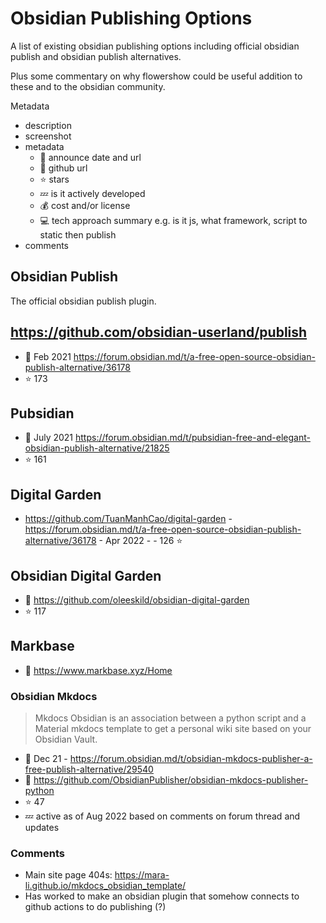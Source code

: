 # Obsidian Publishing Options

A list of existing obsidian publishing options including official obsidian publish and obsidian publish alternatives.

Plus some commentary on why flowershow could be useful addition to these and to the obsidian community.

Metadata

* description
* screenshot
* metadata
  * 📣 announce date and url
  * 🔗 github url
  * ⭐ stars
  * 💤 is it actively developed
  * 💰 cost and/or license
  * 💻 tech approach summary e.g. is it js, what framework, script to static then publish
* comments

## Obsidian Publish

The official obsidian publish plugin.


## https://github.com/obsidian-userland/publish
 
- 📣 Feb 2021 https://forum.obsidian.md/t/a-free-open-source-obsidian-publish-alternative/36178
- ⭐ 173

## Pubsidian

- 📣 July 2021 https://forum.obsidian.md/t/pubsidian-free-and-elegant-obsidian-publish-alternative/21825
- ⭐ 161


## Digital Garden

- https://github.com/TuanManhCao/digital-garden - https://forum.obsidian.md/t/a-free-open-source-obsidian-publish-alternative/36178 - Apr 2022 - - 126 ⭐️

## Obsidian Digital Garden

- 🔗 https://github.com/oleeskild/obsidian-digital-garden
- ⭐ 117

## Markbase

- 🔗 https://www.markbase.xyz/Home


### Obsidian Mkdocs

> Mkdocs Obsidian is an association between a python script and a Material mkdocs template to get a personal wiki site based on your Obsidian Vault.


* 📣 Dec 21 - https://forum.obsidian.md/t/obsidian-mkdocs-publisher-a-free-publish-alternative/29540
* 🔗 https://github.com/ObsidianPublisher/obsidian-mkdocs-publisher-python
* ⭐️ 47
* 💤 active as of Aug 2022 based on comments on forum thread and updates

### Comments

* Main site page 404s: https://mara-li.github.io/mkdocs_obsidian_template/
* Has worked to make an obsidian plugin that somehow connects to github actions to do publishing (?)